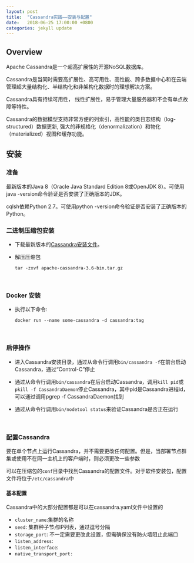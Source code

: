 ```yaml
---
layout: post
title:  "Cassandra实践——安装与配置"
date:   2018-06-25 17:00:00 +0800
categories: jekyll update
---
```


## Overview

Apache Cassandra是一个超高扩展性的开源NoSQL数据库。

Cassandra是当同时需要高扩展性、高可用性、高性能、跨多数据中心和在云端管理超大量结构化、半结构化和非架构化数据时的理想解决方案。

Cassandra具有持续可用性， 线性扩展性，易于管理大量服务器和不会有单点故障等特性。

Cassandra的数据模型支持非常方便的列索引，高性能的类日志结构（log-structured）数据更新, 强大的非规格化（denormalization）和物化（materialized）视图和缓存功能。





## 安装

### 准备

最新版本的Java 8（Oracle Java Standard Edition 8或OpenJDK 8）。可使用java -version命令验证是否安装了正确版本的JDK。

cqlsh依赖Python 2.7。可使用python -version命令验证是否安装了正确版本的Python。



### 二进制压缩包安装

- 下载最新版本的[Cassandra安装文件](http://cassandra.apache.org/download/)。

- 解压压缩包

  `tar -zxvf apache-cassandra-3.6-bin.tar.gz`

  ​

### Docker 安装

- 执行以下命令:

   `docker run --name some-cassandra -d cassandra:tag`

   ​

### 启停操作

- 进入Cassandra安装目录，通过从命令行调用`bin/cassandra -f`在前台启动Cassandra，通过“Control-C”停止

- 通过从命令行调用`bin/cassandra`在后台启动Cassandra，调用`kill pid`或`pkill -f CassandraDaemon`停止Cassandra，其中pid是Cassandra进程id，可以通过调用pgrep -f CassandraDaemon找到

- 通过从命令行调用`bin/nodetool status`来验证Cassandra是否正在运行

  ​


### 配置Cassandra

要在单个节点上运行Cassandra，并不需要更改任何配置。但是，当部署节点群集或使用不在同一主机上的客户端时，则必须更改一些参数

可以在压缩包的`conf`目录中找到Cassandra的配置文件。对于软件安装包，配置文件将位于`/etc/cassandra`中

#### 基本配置

Cassandra中的大部分配置都是可以在cassandra.yaml文件中设置的

- `cluster_name`:集群的名称
- `seed`: 集群种子节点IP列表，通过逗号分隔
- `storage_port`: 不一定需要更改此设置，但需确保没有防火墙阻止此端口
- `listen_address`: 
- `listen_interface`: 
- `native_transport_port: `




